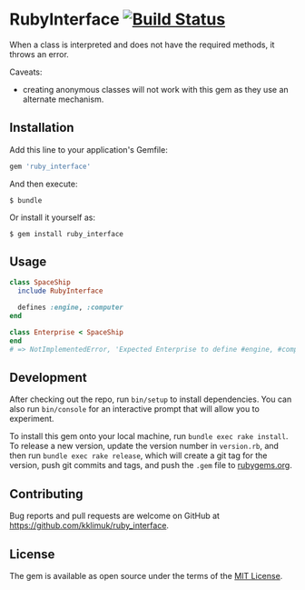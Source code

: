 # RubyInterface [![Build Status](https://travis-ci.org/kklimuk/ruby_interface.svg?branch=master)](https://travis-ci.org/kklimuk/ruby_interface)

When a class is interpreted and does not have the required methods, it throws an error.

Caveats:
- creating anonymous classes will not work with this gem as they use an alternate mechanism.

## Installation

Add this line to your application's Gemfile:

```ruby
gem 'ruby_interface'
```

And then execute:

    $ bundle

Or install it yourself as:

    $ gem install ruby_interface

## Usage

```ruby
class SpaceShip
  include RubyInterface

  defines :engine, :computer
end

class Enterprise < SpaceShip
end
# => NotImplementedError, 'Expected Enterprise to define #engine, #computer'
```

## Development

After checking out the repo, run `bin/setup` to install dependencies.
You can also run `bin/console` for an interactive prompt that will allow you to experiment.

To install this gem onto your local machine, run `bundle exec rake install`.
To release a new version, update the version number in `version.rb`, and then run `bundle exec rake release`,
which will create a git tag for the version, push git commits and tags, and push the `.gem` file to [rubygems.org](https://rubygems.org).

## Contributing

Bug reports and pull requests are welcome on GitHub at https://github.com/kklimuk/ruby_interface.


## License

The gem is available as open source under the terms of the [MIT License](http://opensource.org/licenses/MIT).

